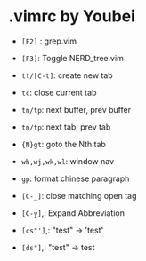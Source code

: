 .vimrc by Youbei
================

* `[F2]` : grep.vim
* `[F3]`: Toggle NERD_tree.vim
* `tt/[C-t]`: create new tab
* `tc`: close current tab
* `tn/tp`: next buffer, prev buffer
* `tn/tp`: next tab, prev tab
* `{N}gt`: goto the Nth tab
* `wh,wj,wk,wl`: window nav
* `gp`: format chinese paragraph
* `[C-_]`: close matching open tag
* `[C-y]`,: Expand Abbreviation

* `[cs"']`,: "test" -> 'test'
* `[ds"]`,: "test" -> test

